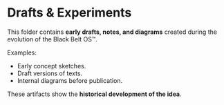 # Drafts & Experiments

This folder contains **early drafts, notes, and diagrams** created during the evolution of the Black Belt OS™.

Examples:
- Early concept sketches.
- Draft versions of texts.
- Internal diagrams before publication.

These artifacts show the **historical development of the idea**.
